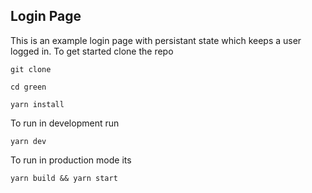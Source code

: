 ## Login Page

This is an example login page with persistant state which keeps a user logged in. To get started clone the repo 

`git clone `

`cd green`

`yarn install`

To run in development run 

`yarn dev`

To run in production mode its 

`yarn build && yarn start` 

